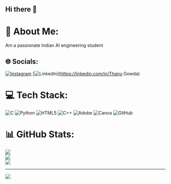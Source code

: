 ## Hi there 👋
# 💫 About Me:
Am a passionate Indian AI engineering student 


## 🌐 Socials:
[![Instagram](https://img.shields.io/badge/Instagram-%23E4405F.svg?logo=Instagram&logoColor=white)](https://instagram.com/thanugowda_1227) [![LinkedIn](https://img.shields.io/badge/LinkedIn-%230077B5.svg?logo=linkedin&logoColor=white)](https://linkedin.com/in/Thanu Gowda) 

# 💻 Tech Stack:
![C](https://img.shields.io/badge/c-%2300599C.svg?style=flat&logo=c&logoColor=white) ![Python](https://img.shields.io/badge/python-3670A0?style=flat&logo=python&logoColor=ffdd54) ![HTML5](https://img.shields.io/badge/html5-%23E34F26.svg?style=flat&logo=html5&logoColor=white) ![C++](https://img.shields.io/badge/c++-%2300599C.svg?style=flat&logo=c%2B%2B&logoColor=white) ![Adobe](https://img.shields.io/badge/adobe-%23FF0000.svg?style=flat&logo=adobe&logoColor=white) ![Canva](https://img.shields.io/badge/Canva-%2300C4CC.svg?style=flat&logo=Canva&logoColor=white) ![GitHub](https://img.shields.io/badge/github-%23121011.svg?style=flat&logo=github&logoColor=white)
# 📊 GitHub Stats:
![](https://github-readme-stats.vercel.app/api?username=Thanushree1227&theme=react&hide_border=false&include_all_commits=true&count_private=true)<br/>
![](https://github-readme-streak-stats.herokuapp.com/?user=Thanushree1227&theme=react&hide_border=false)<br/>
![](https://github-readme-stats.vercel.app/api/top-langs/?username=Thanushree1227&theme=react&hide_border=false&include_all_commits=true&count_private=true&layout=compact)

---
[![](https://visitcount.itsvg.in/api?id=Thanushree1227&icon=0&color=0)](https://visitcount.itsvg.in)

<!-- Proudly created with GPRM ( https://gprm.itsvg.in ) -->

